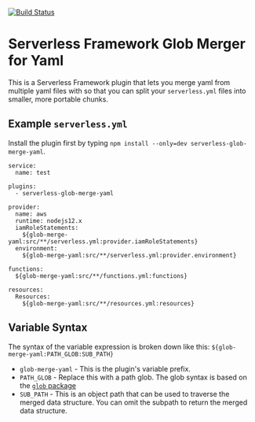[![Build Status](https://img.shields.io/github/workflow/status/misterjoshua/serverless-glob-merge-yaml/CI)](https://github.com/misterjoshua/serverless-glob-merge-yaml/actions?query=workflow%3ACI)

# Serverless Framework Glob Merger for Yaml

This is a Serverless Framework plugin that lets you merge yaml from multiple yaml files with so that you can split your `serverless.yml` files into smaller, more portable chunks.

## Example `serverless.yml`

Install the plugin first by typing `npm install --only=dev serverless-glob-merge-yaml`.

```
service:
  name: test

plugins:
  - serverless-glob-merge-yaml

provider:
  name: aws
  runtime: nodejs12.x
  iamRoleStatements:
    ${glob-merge-yaml:src/**/serverless.yml:provider.iamRoleStatements}
  environment:
    ${glob-merge-yaml:src/**/serverless.yml:provider.environment}

functions:
  ${glob-merge-yaml:src/**/functions.yml:functions}

resources:
  Resources:
    ${glob-merge-yaml:src/**/resources.yml:resources}
```

## Variable Syntax

The syntax of the variable expression is broken down like this: `${glob-merge-yaml:PATH_GLOB:SUB_PATH}`

- `glob-merge-yaml` - This is the plugin's variable prefix.
- `PATH_GLOB` - Replace this with a path glob. The glob syntax is based on the [`glob` package](https://github.com/isaacs/node-glob#readme)
- `SUB_PATH` - This is an object path that can be used to traverse the merged data structure. You can omit the subpath to return the merged data structure.
